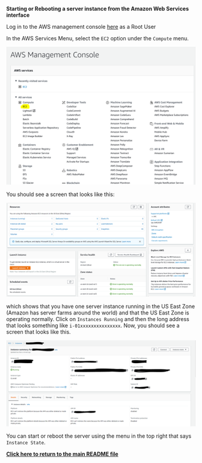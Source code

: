 **Starting or Rebooting a server instance from the Amazon Web Services interface**

Log in to the AWS management console [here](https://signin.aws.amazon.com/signin?redirect_uri=https%3A%2F%2Fconsole.aws.amazon.com%2Fconsole%2Fhome%3Fstate%3DhashArgs%2523%26isauthcode%3Dtrue&client_id=arn%3Aaws%3Aiam%3A%3A015428540659%3Auser%2Fhomepage&forceMobileApp=0&code_challenge=FNa1T3ITRM-VTvm65DULwDUGSELwxaby21N2QnI7yMs&code_challenge_method=SHA-256) as a Root User

In the AWS Services Menu, select the `EC2` option under the `Compute` menu. 

![awsHome](/SupportingFiles/aws1.PNG)

You should see a screen that looks like this:

![EC2Home](/SupportingFiles/ec2a.PNG)

which shows that you have one server instance running in the US East Zone (Amazon has server farms around the world) and that the US East Zone is operating normally. Click on `Instances Running` and then the long address that looks something like `i-01xxxxxxxxxxxxxxx`. Now, you should see a screen that looks like this.

![EC2_Instance](/SupportingFiles/ec2b.PNG)

You can start or reboot the server using the menu in the top right that says `Instance State`.

[**Click here to return to the main README file**](/README.md)
